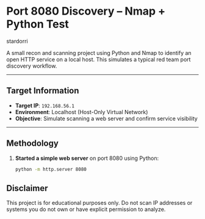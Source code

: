 # Port 8080 Discovery – Nmap + Python Test

stardorri 

A small recon and scanning project using Python and Nmap to identify an open HTTP service on a local host. This simulates a typical red team port discovery workflow.

---

## Target Information

- **Target IP**: `192.168.56.1`
- **Environment**: Localhost (Host-Only Virtual Network)
- **Objective**: Simulate scanning a web server and confirm service visibility

---

## Methodology

1. **Started a simple web server** on port 8080 using Python:
   ```bash
   python -m http.server 8080

## Disclaimer

This project is for educational purposes only. Do not scan IP addresses or systems you do not own or have 
explicit permission to analyze.
